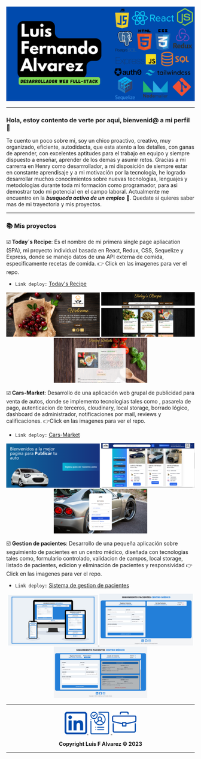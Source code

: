 <link rel="stylesheet" type="text/css" href="style.css">

![img not found](https://github.com/fernando8alvarez/fernando8alvarez/blob/main/Banner.png)
* * *
### Hola, estoy contento de verte por aqui, bienvenid@ a mi perfil 👋

Te cuento un poco sobre mi, soy un chico proactivo, creativo, muy organizado, eficiente, autodidacta, que esta atento a los detalles, con ganas de aprender, con excelentes aptitudes para el trabajo en equipo y siempre dispuesto a enseñar, aprender de los demas y asumir retos. Gracias a mi carrerra en Henry como desarrrollador, a mi disposición de siempre estar en constante aprendisaje y a mi motivación por la tecnología, he logrado desarrollar muchos conocimientos sobre nuevas tecnologias, lenguajes y metodologías durante toda mi formación como programador, para asi demostrar todo mi potencial en el campo laboral. Actualmente me encuentro en la ***busqueda activa de un empleo*** 💼. Quedate si quieres saber mas de mi trayectoria y mis proyectos.
* * *
### 📚 Mis proyectos

☑️ **Today´s Recipe**: Es el nombre de mi primera single page apliacation (SPA), mi proyecto individual basada en React, Redux, CSS, Sequelize y Express, donde se manejo datos de una API externa de comida, especificamente recetas de comida. 👉 Click en las imagenes para ver el repo.

- `Link deploy:` [Today's Recipe](https://todays-recipe.vercel.app/)

<p align="center">
  <a href="https://github.com/fernando8alvarez/My-PI-Food" title="click para ir al repositorio">
  <img heigth="100" width="250" src="https://github.com/fernando8alvarez/fernando8alvarez/blob/main/Pi%20landing-page.png" alt="Proyecto individial (Today´s Recipe)">
  </a>
  <a href="https://github.com/fernando8alvarez/My-PI-Food" title="click para ir al repositorio">
  <img heigth="100" width="250" src="https://github.com/fernando8alvarez/fernando8alvarez/blob/main/PI%20Home.png" alt="Proyecto individial (Today´s Recipe)">
  </a>
  <a href="https://github.com/fernando8alvarez/My-PI-Food" title="click para ir al repositorio">
  <img heigth="100" width="250" src="https://github.com/fernando8alvarez/fernando8alvarez/blob/main/Pi%20detalles.png" alt="Proyecto individial (Today´s Recipe)">
  </a>
</p>

☑️ **Cars-Market**: Desarrollo de una aplicación web grupal de publicidad para venta de autos, donde se implemento tecnologias tales como , pasarela de pago, autenticacion de terceros, cloudinary, local storage, borrado lógico, dashboard de administrador, notificaciones por mail, reviews y calificaciones. 👉Click en las imagenes para ver el repo.

- `Link deploy:` [Cars-Market](https://carsmarket.vercel.app/)

<p align="center">
  <a href="https://github.com/fernando8alvarez/Cars-Market" title="click para ir al repositorio">
  <img heigth="100" width="250" src="https://github.com/fernando8alvarez/fernando8alvarez/blob/main/Landing%20Page.png" alt="Proyecto grupal (Cars-Market)">
  </a>
  <a href="https://github.com/fernando8alvarez/Cars-Market" title="click para ir al repositorio">
  <img heigth="100" width="250" src="https://github.com/fernando8alvarez/fernando8alvarez/blob/main/Home.png" alt="Proyecto grupal (Cars-Market)">
  </a>
  <a href="https://github.com/fernando8alvarez/Cars-Market" title="click para ir al repositorio">
  <img heigth="100" width="250" src="https://github.com/fernando8alvarez/fernando8alvarez/blob/main/Inicio-Registro.png" alt="Proyecto grupal (Cars-Market)"></a>
</p>

☑️ **Gestion de pacientes**: Desarrollo de una pequeña aplicación sobre seguimiento de pacientes en un centro médico, diseñada con tecnologias tales como, formulario controlado, validacion de campos, local storage, listado de pacientes, edicion y eliminación de pacientes y responsividad 👉 Click en las imagenes para ver el repo.

- `Link deploy:` [Sistema de gestion de pacientes](https://sistema-gestion-pacientes.netlify.app/)

<p align="center">
  <a href="https://github.com/fernando8alvarez/gestion_pacientes" title="click para ir al repositorio">
  <img heigth="100" width="240" src="https://github.com/fernando8alvarez/gestion_pacientes/blob/main/imgs/responsividad.png" alt="Proyecto (Gestion Pacientes)" class="icon1">
  </a>
  <a href="https://github.com/fernando8alvarez/gestion_pacientes" title="click para ir al repositorio">
  <img heigth="100" width="250" src="https://github.com/fernando8alvarez/gestion_pacientes/blob/main/imgs/P1.png" alt="Proyecto (Gestion Pacientes)">
  </a>
  <a href="https://github.com/fernando8alvarez/gestion_pacientes" title="click para ir al repositorio">
  <img heigth="100" width="250" src="https://github.com/fernando8alvarez/gestion_pacientes/blob/main/imgs/P5.png" alt="Proyecto (Gestion Pacientes)"></a>
</p>

* * *

<p align="center" > 
  <a href="https://www.linkedin.com/in/luis-fernando-alvarez-leccia-3a5b7b151/" >
  <img width="60px" title="Ir a mi LinkedIn" src="https://github.com/fernando8alvarez/fernando8alvarez/blob/main/linkedin.png"  />
  </a>
 
  <a href="https://drive.google.com/file/d/1TU6dOjNIaH_f_dbuMrbeWwQGnleB6Pw5/view?usp=sharing">
  <img height="60px" title="Descargar mi CV" src="https://github.com/fernando8alvarez/fernando8alvarez/blob/main/cv.png" />
  </a>
  
  <a href="https://portafolio-luis-alvarez.vercel.app/">
  <img height="65px" title="Ir a mi portafolio" src="https://github.com/fernando8alvarez/fernando8alvarez/blob/main/portafolio.png" />
  </a>
</p>

<p align="center">
 <b>Copyright Luis F Alvarez © 2023<b>
</p>

* * *
